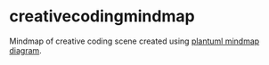 # creativecodingmindmap

Mindmap of creative coding scene created using [plantuml mindmap diagram](https://plantuml.com/mindmap-diagram).
